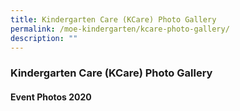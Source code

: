 ```yaml
---
title: Kindergarten Care (KCare) Photo Gallery
permalink: /moe-kindergarten/kcare-photo-gallery/
description: ""
---
```

### **Kindergarten Care (KCare) Photo Gallery**
#### **Event Photos 2020**
